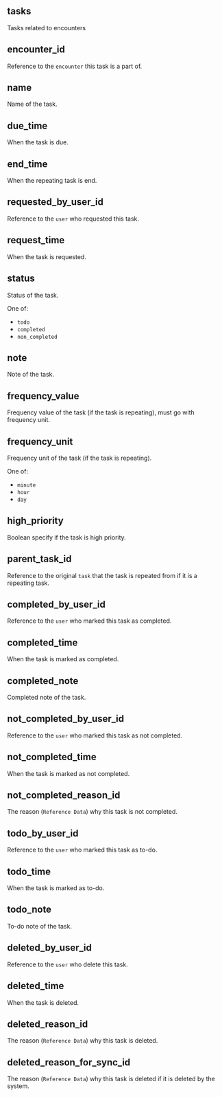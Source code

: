 ## tasks

Tasks related to encounters

## encounter_id

Reference to the `encounter` this task is a part of.

## name

Name of the task.

## due_time

When the task is due.

## end_time

When the repeating task is end.

## requested_by_user_id

Reference to the `user` who requested this task.

## request_time

When the task is requested.

## status

Status of the task.

One of:
- `todo`
- `completed`
- `non_completed`

## note

Note of the task.

## frequency_value

Frequency value of the task (if the task is repeating), must go with frequency unit.

## frequency_unit

Frequency unit of the task (if the task is repeating).

One of:
- `minute`
- `hour`
- `day`

## high_priority

Boolean specify if the task is high priority.

## parent_task_id

Reference to the original `task` that the task is repeated from if it is a repeating task.

## completed_by_user_id

Reference to the `user` who marked this task as completed.

## completed_time

When the task is marked as completed.

## completed_note

Completed note of the task.

## not_completed_by_user_id

Reference to the `user` who marked this task as not completed.

## not_completed_time

When the task is marked as not completed.

## not_completed_reason_id

The reason (`Reference Data`) why this task is not completed.

## todo_by_user_id

Reference to the `user` who marked this task as to-do.

## todo_time

When the task is marked as to-do.

## todo_note

To-do note of the task.

## deleted_by_user_id

Reference to the `user` who delete this task.

## deleted_time

When the task is deleted.

## deleted_reason_id

The reason (`Reference Data`) why this task is deleted.

## deleted_reason_for_sync_id

The reason (`Reference Data`) why this task is deleted if it is deleted by the system.

